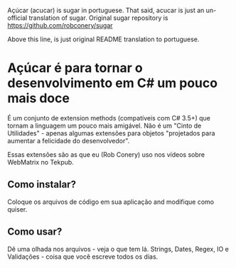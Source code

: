 Açúcar (acucar) is sugar in portuguese.
That said, acucar is just an un-official translation of sugar.
Original sugar repository is https://github.com/robconery/sugar

Above this line, is just original README translation to portuguese.

Açúcar é para tornar o desenvolvimento em C# um pouco mais doce
===============================================================

É um conjunto de extension methods (compatíveis com C# 3.5+) que tornam a linguagem um pouco mais amigável. Não é um "Cinto de Utilidades" - apenas algumas extensões para objetos "projetados para aumentar a felicidade do desenvolvedor".

Essas extensões são as que eu (Rob Conery) uso nos vídeos sobre WebMatrix no Tekpub.

Como instalar?
--------------
Coloque os arquivos de código em sua aplicação and modifique como quiser.

Como usar?
----------
Dê uma olhada nos arquivos - veja o que tem lá. Strings, Dates, Regex, IO e Validações - coisa que você escreve todos os dias.